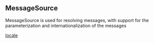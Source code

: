 ## MessageSource

MessageSource is used for resolving messages, with support for the parameterization and internationalization of the messages

[locale](https://www.geeksforgeeks.org/java-util-locale-class-java-set-1/)